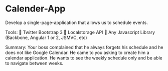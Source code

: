 # Calender-App
Develop a single-page-application that allows us to schedule events.

Tools: 
 Twitter Bootstrap 3
 Localstorage API
 Any Javascript Library (Backbone, Angular 1 or 2, JSMVC, etc)

Summary:
Your boss complained that he always forgets his schedule and he does not like Google Calendar. He came to
you asking to create him a calendar application.
He wants to see the weekly schedule only and be able to navigate between weeks.

